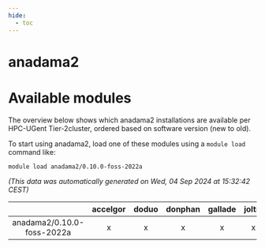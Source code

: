 ```yaml
---
hide:
  - toc
---
```


anadama2
========

# Available modules


The overview below shows which anadama2 installations are available per HPC-UGent Tier-2cluster, ordered based on software version (new to old).

To start using anadama2, load one of these modules using a `module load` command like:

```shell
module load anadama2/0.10.0-foss-2022a
```

*(This data was automatically generated on Wed, 04 Sep 2024 at 15:32:42 CEST)*  

| |accelgor|doduo|donphan|gallade|joltik|shinx|skitty|
| :---: | :---: | :---: | :---: | :---: | :---: | :---: | :---: |
|anadama2/0.10.0-foss-2022a|x|x|x|x|x|-|x|
